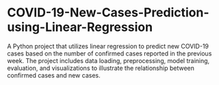 # COVID-19-New-Cases-Prediction-using-Linear-Regression
A Python project that utilizes linear regression to predict new COVID-19 cases based on the number of confirmed cases reported in the previous week. The project includes data loading, preprocessing, model training, evaluation, and visualizations to illustrate the relationship between confirmed cases and new cases.
